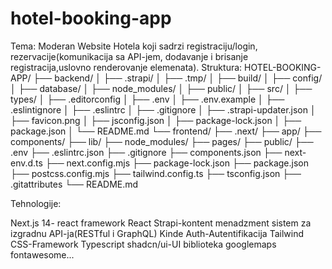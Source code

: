 # hotel-booking-app
Tema:
Moderan Website Hotela koji sadrzi registraciju/login, rezervacije(komunikacija sa API-jem, dodavanje i brisanje registracija,uslovno renderovanje elemenata).
Struktura:
HOTEL-BOOKING-APP/
├── backend/
│   ├── .strapi/
│   ├── .tmp/
│   ├── build/
│   ├── config/
│   ├── database/
│   ├── node_modules/
│   ├── public/
│   ├── src/
│   ├── types/
│   ├── .editorconfig
│   ├── .env
│   ├── .env.example
│   ├── .eslintignore
│   ├── .eslintrc
│   ├── .gitignore
│   ├── .strapi-updater.json
│   ├── favicon.png
│   ├── jsconfig.json
│   ├── package-lock.json
│   ├── package.json
│   └── README.md
└── frontend/
    ├── .next/
    ├── app/
    ├── components/
    ├── lib/
    ├── node_modules/
    ├── pages/
    ├── public/
    ├── .env
    ├── .eslintrc.json
    ├── .gitignore
    ├── components.json
    ├── next-env.d.ts
    ├── next.config.mjs
    ├── package-lock.json
    ├── package.json
    ├── postcss.config.mjs
    ├── tailwind.config.ts
    ├── tsconfig.json
    ├── .gitattributes
    └── README.md

Tehnologije:

Next.js 14- react framework 
React
Strapi-kontent menadzment sistem za izgradnu API-ja(RESTful i GraphQL)
Kinde Auth-Autentifikacija
Tailwind CSS-Framework
Typescript
shadcn/ui-UI biblioteka
googlemaps
fontawesome...
